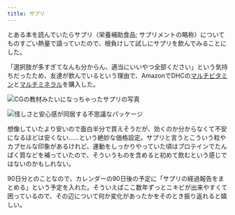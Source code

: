 ```yaml
---
title: サプリ
---
```

とある本を読んでいたらサプリ（栄養補助食品; サプリメントの略称）についてものすごい熱量で語っていたので、根負けして試しにサプリを飲んでみることにした。

「選択肢が多すぎてなんも分からん、適当にいいやつ全部ください」という気持ちだったため、友達が飲んでいるという理由で、AmazonでDHCの[マルチビタミン](https://www.amazon.co.jp/dp/B00GX1E3R6?th=1)と[マルチミネラル](https://www.amazon.co.jp/dp/B01MSSWA5K)を購入した。

![](https://lh6.googleusercontent.com/LY_tVWvQDCKRO8_vh9gMUl5qo5AqDKpZHir7X3OUc3c2eFlkc8nMNMmZ0dG6naTuesrSMCIQTvfLWcPV5SeySrl1hfN7nDV1oCPlhWmSV2eLURVJRyZm6HP0i6_jEfHyvOjzugwE_7xtHuMrI3LSOvQGjdmG4vobDk4HdcUoFd8MpgEiuEeuTk4afhbN "CGの教材みたいになっちゃったサプリの写真")

![](https://lh3.googleusercontent.com/QJfF-qXeaLGmtP3PgWbPrK-IqmUhVfSDBA260mz2C4CWKgQnm0D9sJiNK9pirQ49mnbVBon2y6jhDwpq9RLODCbY0k-VYdWiqkCoso7NKehTNlfSs3tOQE1SSIxraE2Uvqp1BQssMrbTnin23yOxQVGjU6nB8UnjLMvT3-GSd9EgIoLvkIzPm7T8NSM8 "怪しさと安心感が同居する不思議なパッケージ")

想像していたより安いので面白半分で買えそうだが、効くのか分からなくて不安になるほどは安くない……という絶妙な価格設定。サプリと言うとこういう粒やカプセルな印象があるけれど、運動をしっかりやっていた頃はプロテインでたんぱく質などを補っていたので、そういうものを含めると初めて飲むという感じではないのかもしれない。

90日分とのことなので、カレンダーの90日後の予定に「サプリの経過報告をまとめる」という予定を入れた。そういえばここ数年ずっとニキビが出来やすくて困っているので、その辺について何か変化があったかをそのとき振り返れると嬉しい。
